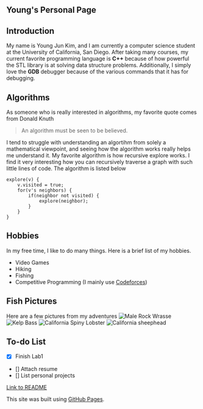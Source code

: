 ## Young's Personal Page

## Introduction
My name is Young Jun Kim, and I am currently a computer science student at the University of California, San Diego. After taking many courses, my current favorite programming language is **C++** because of how powerful the STL library is at solving data structure problems. Additionally, I simply love the **GDB** debugger because of the various commands that it has for debugging. 

## Algorithms
As someone who is really interested in algorithms, my favorite quote comes from Donald Knuth
> An algorithm must be seen to be believed.


I tend to struggle with understanding an algortihm from solely a mathematical viewpoint, and seeing how the algorithm works really helps me understand it.
My favorite algorithm is how recursive explore works. I find it very interesting how you can recursively traverse a graph with such little lines of code. The algorithm is listed below
```
explore(v) {
    v.visited = true;
    for(v's neighbors) {
        if(neighbor not visited) {
            explore(neighbor);
        }
    }
}
```

## Hobbies
In my free time, I like to do many things. Here is a brief list of my hobbies.
- Video Games
- Hiking
- Fishing
- Competitive Programming (I mainly use [Codeforces](https://codeforces.com/))


## Fish Pictures
Here are a few pictures from my adventures 
![Male Rock Wrasse](https://cdn.discordapp.com/attachments/803391931002126357/827087100293545984/20200817_135856.jpg)
![Kelp Bass](https://cdn.discordapp.com/attachments/803391931002126357/827087291880177664/20200928_160237.jpg)
![California Spiny Lobster](https://cdn.discordapp.com/attachments/803391931002126357/827087395312762930/20201031_230338.jpg)
![California sheephead](https://cdn.discordapp.com/attachments/803391931002126357/827087459577364520/20201218_120851.jpg)

## To-do List
- [x] Finish Lab1
- [] Attach resume
- [] List personal projects

[Link to README](Lab1/../README.md)

This site was built using [GitHub Pages](https://pages.github.com/).